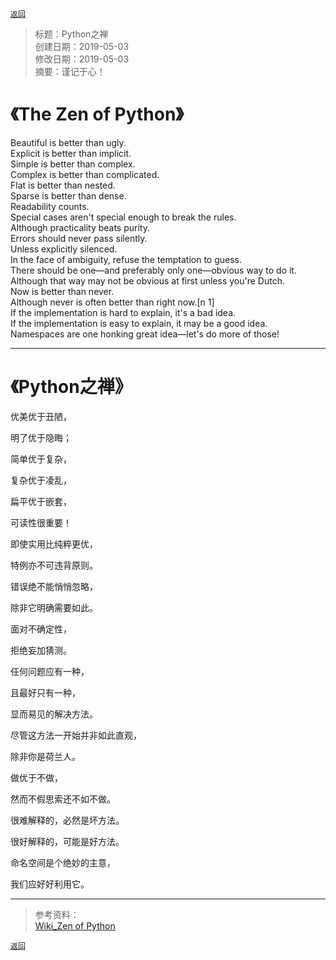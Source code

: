 [`返回`](README.md)

> 标题：Python之禅  
> 创建日期：2019-05-03  
> 修改日期：2019-05-03  
> 摘要：谨记于心！

# 《The Zen of Python》  
Beautiful is better than ugly.  
Explicit is better than implicit.  
Simple is better than complex.  
Complex is better than complicated.  
Flat is better than nested.  
Sparse is better than dense.  
Readability counts.  
Special cases aren't special enough to break the rules.  
Although practicality beats purity.  
Errors should never pass silently.  
Unless explicitly silenced.  
In the face of ambiguity, refuse the temptation to guess.  
There should be one—and preferably only one—obvious way to do it.  
Although that way may not be obvious at first unless you're Dutch.  
Now is better than never.  
Although never is often better than right now.[n 1]  
If the implementation is hard to explain, it's a bad idea.  
If the implementation is easy to explain, it may be a good idea.  
Namespaces are one honking great idea—let's do more of those!  

----------


# 《Python之禅》  

优美优于丑陋，

明了优于隐晦；

简单优于复杂，

复杂优于凌乱，

扁平优于嵌套，

可读性很重要！

即使实用比纯粹更优，

特例亦不可违背原则。

错误绝不能悄悄忽略，

除非它明确需要如此。

面对不确定性，

拒绝妄加猜测。

任何问题应有一种，

且最好只有一种，

显而易见的解决方法。

尽管这方法一开始并非如此直观，

除非你是荷兰人。

做优于不做，

然而不假思索还不如不做。

很难解释的，必然是坏方法。

很好解释的，可能是好方法。

命名空间是个绝妙的主意，

我们应好好利用它。 


----------
> 参考资料：  
> [Wiki_Zen of Python](https://en.wikipedia.org/wiki/Zen_of_Python)

[`返回`](README.md)  